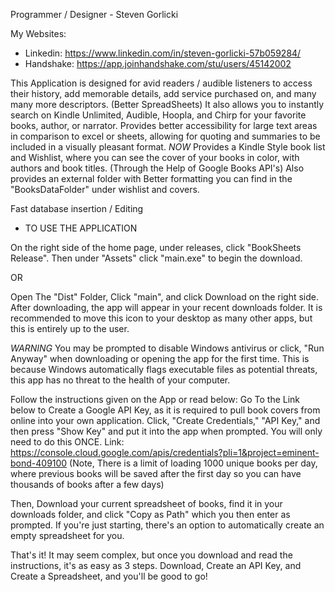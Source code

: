 Programmer / Designer - Steven Gorlicki

My Websites:
* Linkedin: https://www.linkedin.com/in/steven-gorlicki-57b059284/
* Handshake: https://app.joinhandshake.com/stu/users/45142002

This Application is designed for avid readers / audible listeners to access their history, add memorable details, add service purchased on, and many many more descriptors. (Better SpreadSheets)
It also allows you to instantly search on Kindle Unlimited, Audible, Hoopla, and Chirp for your favorite books, author, or narrator. 
Provides better accessibility for large text areas in comparison to excel or sheets, allowing for quoting and summaries to be included in a visually pleasant format.
*NOW* Provides a Kindle Style book list and Wishlist, where you can see the cover of your books in color, with authors and book titles. (Through the Help of Google Books API's)
Also provides an external folder with Better formatting you can find in the "BooksDataFolder" under wishlist and covers.

Fast database insertion / Editing


* TO USE THE APPLICATION

On the right side of the home page, under releases, click "BookSheets Release". Then under "Assets" click "main.exe" to begin the download.

OR

Open The "Dist" Folder, Click "main", and click Download on the right side.
After downloading, the app will appear in your recent downloads folder. It is recommended to move this icon to your desktop as many other apps, but this is entirely up to the user.

*WARNING* You may be prompted to disable Windows antivirus or click, "Run Anyway" when downloading or opening the app for the first time.
This is because Windows automatically flags executable files as potential threats, this app has no threat to the health of your computer.

Follow the instructions given on the App or read below:
Go To the Link below to Create a Google API Key, as it is required to pull book covers from online into your own application. Click, "Create Credentials," "API Key," and then press "Show Key" and put it into the app when prompted. You will only need to do this ONCE.
Link: https://console.cloud.google.com/apis/credentials?pli=1&project=eminent-bond-409100       (Note, There is a limit of loading 1000 unique books per day, where previous books will be saved after the first day so you can have thousands of books after a few days)

Then, Download your current spreadsheet of books, find it in your downloads folder, and click "Copy as Path" which you then enter as prompted.
If you're just starting, there's an option to automatically create an empty spreadsheet for you.

That's it! It may seem complex, but once you download and read the instructions, it's as easy as 3 steps. Download, Create an API Key, and Create a Spreadsheet, and you'll be good to go!

